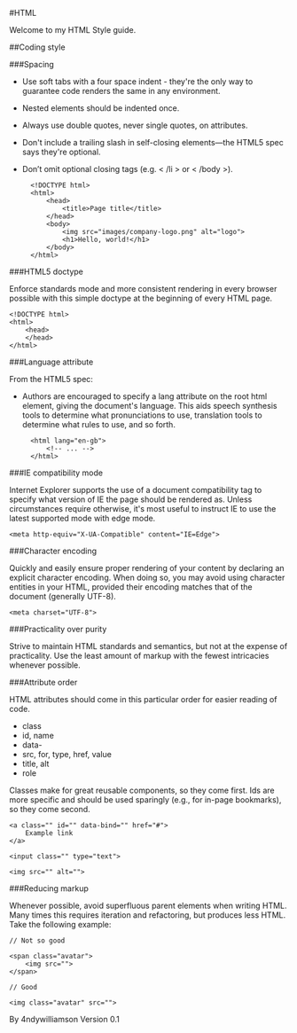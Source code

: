 #HTML

Welcome to my HTML Style guide.

##Coding style

###Spacing

* Use soft tabs with a four space indent - they're the only way to guarantee code renders the same in any environment.
* Nested elements should be indented once.
* Always use double quotes, never single quotes, on attributes.
* Don't include a trailing slash in self-closing elements—the HTML5 spec says they're optional.
* Don’t omit optional closing tags (e.g. < /li > or < /body >).

        <!DOCTYPE html>
        <html>
            <head>
                <title>Page title</title>
            </head>
            <body>
                <img src="images/company-logo.png" alt="logo">
                <h1>Hello, world!</h1>
            </body>
        </html>



###HTML5 doctype

Enforce standards mode and more consistent rendering in every browser possible with this simple doctype at the beginning of every HTML page.

    <!DOCTYPE html>
    <html>
        <head>
        </head>
    </html>



###Language attribute

From the HTML5 spec:

* Authors are encouraged to specify a lang attribute on the root html element, giving the document's language. This aids speech synthesis tools to determine what pronunciations to use, translation tools to determine what rules to use, and so forth.

        <html lang="en-gb">
            <!-- ... -->
        </html>



###IE compatibility mode

Internet Explorer supports the use of a document compatibility <meta> tag to specify what version of IE the page should be rendered as. Unless circumstances require otherwise, it's most useful to instruct IE to use the latest supported mode with edge mode.

    <meta http-equiv="X-UA-Compatible" content="IE=Edge">



###Character encoding

Quickly and easily ensure proper rendering of your content by declaring an explicit character encoding. When doing so, you may avoid using character entities in your HTML, provided their encoding matches that of the document (generally UTF-8).

    <meta charset="UTF-8">



###Practicality over purity

Strive to maintain HTML standards and semantics, but not at the expense of practicality. Use the least amount of markup with the fewest intricacies whenever possible.



###Attribute order

HTML attributes should come in this particular order for easier reading of code.

* class
* id, name
* data-
* src, for, type, href, value
* title, alt
* role

Classes make for great reusable components, so they come first. Ids are more specific and should be used sparingly (e.g., for in-page bookmarks), so they come second.

    <a class="" id="" data-bind="" href="#">
        Example link
    </a>

    <input class="" type="text">

    <img src="" alt="">



###Reducing markup

Whenever possible, avoid superfluous parent elements when writing HTML. Many times this requires iteration and refactoring, but produces less HTML. Take the following example:

    // Not so good
    
    <span class="avatar">
        <img src="">
    </span>
    
    // Good
    
    <img class="avatar" src="">



By 4ndywilliamson
Version 0.1